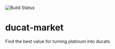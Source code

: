![Build Status](https://travis-ci.org/rehret/ducat-market.svg?branch=master)

# ducat-market
Find the best value for turning platinum into ducats
